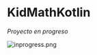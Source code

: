 # KidMathKotlin

_Proyecto en progreso_

![inprogress.png](https://i.postimg.cc/7hWwX5QF/inprogress.png)
